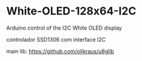 # White-OLED-128x64-I2C
Arduino control of the I2C White OLED display

controlador SSD1306 com interface I2C

main lib:  https://github.com/olikraus/u8glib
